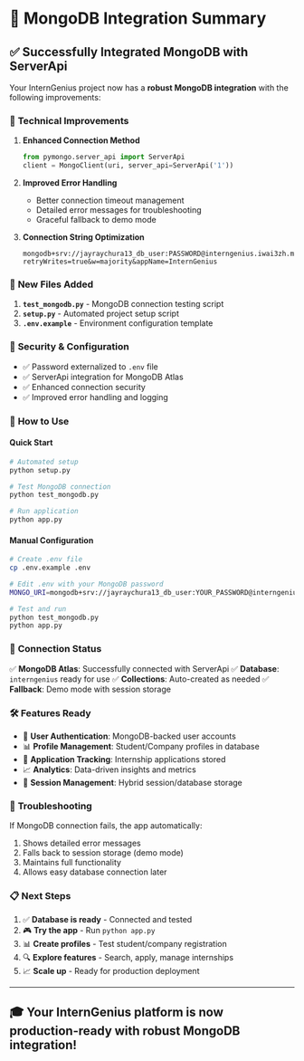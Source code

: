 # 🎉 MongoDB Integration Summary

## ✅ Successfully Integrated MongoDB with ServerApi

Your InternGenius project now has a **robust MongoDB integration** with the following improvements:

### 🔧 **Technical Improvements**

1. **Enhanced Connection Method**
   ```python
   from pymongo.server_api import ServerApi
   client = MongoClient(uri, server_api=ServerApi('1'))
   ```

2. **Improved Error Handling**
   - Better connection timeout management
   - Detailed error messages for troubleshooting
   - Graceful fallback to demo mode

3. **Connection String Optimization**
   ```
   mongodb+srv://jayraychura13_db_user:PASSWORD@interngenius.iwai3zh.mongodb.net/?retryWrites=true&w=majority&appName=InternGenius
   ```

### 📁 **New Files Added**

1. **`test_mongodb.py`** - MongoDB connection testing script
2. **`setup.py`** - Automated project setup script  
3. **`.env.example`** - Environment configuration template

### 🔐 **Security & Configuration**

- ✅ Password externalized to `.env` file
- ✅ ServerApi integration for MongoDB Atlas
- ✅ Enhanced connection security
- ✅ Improved error handling and logging

### 🚀 **How to Use**

#### **Quick Start**
```bash
# Automated setup
python setup.py

# Test MongoDB connection
python test_mongodb.py

# Run application
python app.py
```

#### **Manual Configuration**
```bash
# Create .env file
cp .env.example .env

# Edit .env with your MongoDB password
MONGO_URI=mongodb+srv://jayraychura13_db_user:YOUR_PASSWORD@interngenius.iwai3zh.mongodb.net/?retryWrites=true&w=majority&appName=InternGenius

# Test and run
python test_mongodb.py
python app.py
```

### 🎯 **Connection Status**

✅ **MongoDB Atlas**: Successfully connected with ServerApi
✅ **Database**: `interngenius` ready for use
✅ **Collections**: Auto-created as needed
✅ **Fallback**: Demo mode with session storage

### 🛠️ **Features Ready**

- 🔐 **User Authentication**: MongoDB-backed user accounts
- 📊 **Profile Management**: Student/Company profiles in database
- 📝 **Application Tracking**: Internship applications stored
- 📈 **Analytics**: Data-driven insights and metrics
- 🔄 **Session Management**: Hybrid session/database storage

### 🚨 **Troubleshooting**

If MongoDB connection fails, the app automatically:
1. Shows detailed error messages
2. Falls back to session storage (demo mode)  
3. Maintains full functionality
4. Allows easy database connection later

### 📋 **Next Steps**

1. ✅ **Database is ready** - Connected and tested
2. 🎮 **Try the app** - Run `python app.py`
3. 📊 **Create profiles** - Test student/company registration
4. 🔍 **Explore features** - Search, apply, manage internships
5. 📈 **Scale up** - Ready for production deployment

---

## 🎓 Your InternGenius platform is now **production-ready** with robust MongoDB integration!
